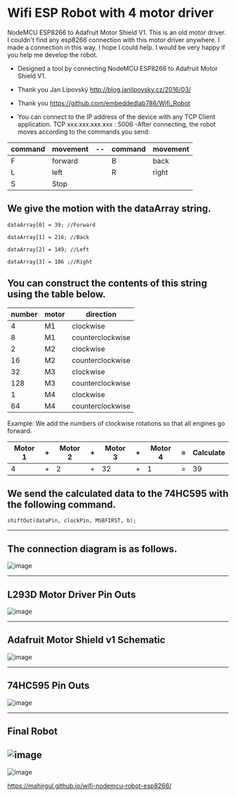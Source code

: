# Wifi ESP Robot with 4 motor driver

NodeMCU ESP8266 to Adafruit Motor Shield V1. This is an old motor driver. I couldn't find any esp8266 connection with this motor driver anywhere. I made a connection in this way. I hope I could help. I would be very happy if you help me develop the robot.

- Designed a tool by connecting NodeMCU ESP8266 to Adafruit Motor Shield V1.
- Thank you Jan Lipovský http://blog.janlipovsky.cz/2016/03/ 
- Thank you https://github.com/embeddedlab786/Wifi_Robot

- You can connect to the IP address of the device with any TCP Client application. TCP xxx.xxx.xxx.xxx : 5006
-After connecting, the robot moves according to the commands you send:

command|movement|--|command|movement
-------|--------|--|-------|--------
F|forward||B|back
L|left||R|right
S|Stop|||

## We give the motion with the dataArray string.

`dataArray[0] = 39; //Forward`

`dataArray[1] = 216; //Back`

`dataArray[2] = 149; //Left`

`dataArray[3] = 106 ;//Right`

## You can construct the contents of this string using the table below.

number|motor|direction
------|-----|---------
4|M1|clockwise
8|M1|counterclockwise
2|M2|clockwise
16|M2|counterclockwise
32|M3|clockwise
128|M3|counterclockwise
1|M4|clockwise
64|M4|counterclockwise

Example: We add the numbers of clockwise rotations so that all engines go forward.

Motor 1|+|Motor 2|+|Motor 3|+|Motor 4|=|Calculate|
-------|-|-------|-|-------|-|-------|-|---------|
4|+|2|+|32|+|1|=|39|

## We send the calculated data to the 74HC595 with the following command.

`shiftOut(dataPin, clockPin, MSBFIRST, b);`

---------------------------------------------------------------
## The connection diagram is as follows.

![image](https://user-images.githubusercontent.com/8502843/159135955-4819d826-f785-415b-a599-889d1a689252.png)

-------------------------
## L293D Motor Driver Pin Outs

![image](https://user-images.githubusercontent.com/8502843/159137528-b2cee857-959c-4e8a-8324-41a45751d480.png)

-------------------------
## Adafruit Motor Shield v1 Schematic

![image](https://user-images.githubusercontent.com/8502843/159137561-7a1ec34d-c317-40c9-8634-f65cb9622dc2.png)

-------------------------
## 74HC595 Pin Outs

![image](https://user-images.githubusercontent.com/8502843/159137586-d0d62345-831a-400d-a24a-9cb17e71c818.png)

-------------------------
## Final Robot

![image](https://user-images.githubusercontent.com/8502843/159138310-ca8f464b-9fc3-4af5-b0a0-965483c346ae.png)
------------------------
![image](https://user-images.githubusercontent.com/8502843/159138328-c3e05ca0-1f47-40e8-b39a-d95f3c70a547.png)

https://mahirgul.github.io/wifi-nodemcu-robot-esp8266/


